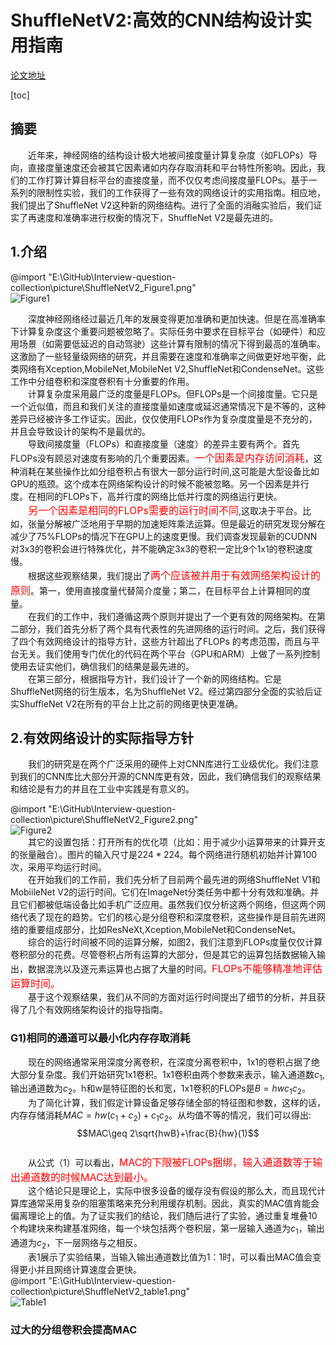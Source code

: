 # ShuffleNetV2:高效的CNN结构设计实用指南  

[论文地址](https://arxiv.org/pdf/1807.11164.pdf)

[toc]  

## 摘要

&emsp;&emsp;近年来，神经网络的结构设计极大地被间接度量计算复杂度（如FLOPs）导向，直接度量速度还会被其它因素诸如内存存取消耗和平台特性所影响。因此，我们的工作打算计算目标平台的直接度量，而不仅仅考虑间接度量FLOPs。基于一系列的限制性实验，我们的工作获得了一些有效的网络设计的实用指南。相应地，我们提出了ShuffleNet V2这种新的网络结构。进行了全面的消融实验后，我们证实了再速度和准确率进行权衡的情况下，ShuffleNet V2是最先进的。  

## 1.介绍  

@import "E:\GitHub\Interview-question-collection\picture\ShuffleNetV2_Figure1.png"  
![Figure1](https://github.com/holyhond/Interview-question-collection/blob/master/picture/ShuffleNetV2_Figure1.png)  

&emsp;&emsp;深度神经网络经过最近几年的发展变得更加准确和更加快速。但是在高准确率下计算复杂度这个重要问题被忽略了。实际任务中要求在目标平台（如硬件）和应用场景（如需要低延迟的自动驾驶）这些计算有限制的情况下得到最高的准确率。这激励了一些轻量级网络的研究，并且需要在速度和准确率之间做更好地平衡，此类网络有Xception,MobileNet,MobileNet V2,ShuffleNet和CondenseNet。这些工作中分组卷积和深度卷积有十分重要的作用。  
&emsp;&emsp;计算复杂度采用最广泛的度量是FLOPs。但FLOPs是一个间接度量。它只是一个近似值，而且和我们关注的直接度量如速度或延迟通常情况下是不等的，这种差异已经被许多工作证实。因此，仅仅使用FLOPs作为复杂度度量是不充分的，并且会导致设计的架构不是最优的。  
&emsp;&emsp;导致间接度量（FLOPs）和直接度量（速度）的差异主要有两个。首先FLOPs没有顾忌对速度有影响的几个重要因素。<font color=#ff000 size=3>一个因素是内存访问消耗</font>，这种消耗在某些操作比如分组卷积占有很大一部分运行时间,这可能是大型设备比如GPU的瓶颈。这个成本在网络架构设计的时候不能被忽略。另一个因素是并行度。在相同的FLOPs下，高并行度的网络比低并行度的网络运行更快。  
&emsp;&emsp;<font color=#ff000 size=3>另一个因素是相同的FLOPs需要的运行时间不同</font>,这取决于平台。比如，张量分解被广泛地用于早期的加速矩阵乘法运算。但是最近的研究发现分解在减少了75%FLOPs的情况下在GPU上的速度更慢。我们调查发现最新的CUDNN对3x3的卷积会进行特殊优化，并不能确定3x3的卷积一定比9个1x1的卷积速度慢。  
&emsp;&emsp;根据这些观察结果，我们提出了<font color=#ff000 size=3>两个应该被并用于有效网络架构设计的原则</font>。第一，使用直接度量代替简介度量；第二，在目标平台上计算相同的度量。  
&emsp;&emsp;在我们的工作中，我们遵循这两个原则并提出了一个更有效的网络架构。在第二部分，我们首先分析了两个具有代表性的先进网络的运行时间。之后，我们获得了四个有效网络设计的指导方针，这些方针超出了FLOPs
的考虑范围，而且与平台无关。我们使用专门优化的代码在两个平台（GPU和ARM）上做了一系列控制使用去证实他们，确信我们的结果是最先进的。  
&emsp;&emsp;在第三部分，根据指导方针，我们设计了一个新的网络结构。它是ShuffleNet网络的衍生版本，名为ShuffleNet V2。经过第四部分全面的实验后证实ShuffleNet V2在所有的平台上比之前的网络更快更准确。  

## 2.有效网络设计的实际指导方针  

&emsp;&emsp;我们的研究是在两个广泛采用的硬件上对CNN库进行工业级优化。我们注意到我们的CNN库比大部分开源的CNN库更有效，因此，我们确信我们的观察结果和结论是有力的并且在工业中实践是有意义的。  

@import "E:\GitHub\Interview-question-collection\picture\ShuffleNetV2_Figure2.png"  
![Figure2](https://github.com/holyhond/Interview-question-collection/blob/master/picture/ShuffleNetV2_Figure2.png)  
&emsp;&emsp;其它的设置包括：打开所有的优化项（比如：用于减少小运算带来的计算开支的张量融合）。图片的输入尺寸是$224*224$。每个网络进行随机初始并计算100次，采用平均运行时间。  
&emsp;&emsp;在开始我们的工作前，我们先分析了目前两个最先进的网络ShuffleNet V1和MobiileNet V2的运行时间。它们在ImageNet分类任务中都十分有效和准确。并且它们都被低端设备比如手机广泛应用。虽然我们仅分析这两个网络，但这两个网络代表了现在的趋势。它们的核心是分组卷积和深度卷积，这些操作是目前先进网络的重要组成部分，比如ResNeXt,Xception,MobileNet和CondenseNet。  
&emsp;&emsp;综合的运行时间被不同的运算分解，如图2，我们注意到FLOPs度量仅仅计算卷积部分的花费。尽管卷积占所有运算的大部分，但是其它的运算包括数据输入输出，数据混洗以及逐元素运算也占据了大量的时间。<font color=#ff000 size=3>FLOPs不能够精准地评估运算时间。</font>  
&emsp;&emsp;基于这个观察结果，我们从不同的方面对运行时间提出了细节的分析，并且获得了几个有效网络架构设计的指导指南。  

### G1)相同的通道可以最小化内存存取消耗  

&emsp;&emsp;现在的网络通常采用深度分离卷积，在深度分离卷积中，1x1的卷积占据了绝大部分复杂度。我们开始研究1x1卷积。1x1卷积由两个参数来表示，输入通道数$c_{1}$,输出通道数为$c_{2}$。h和w是特征图的长和宽，1x1卷积的FLOPs是$B=hwc_{1}c_{2}$。  
&emsp;&emsp;为了简化计算，我们假定计算设备足够存储全部的特征图和参数，这样的话，内存存储消耗$MAC=hw(c_{1}+c_{2})+c_{1}c_{2}$。从均值不等的情况，我们可以得出:$$MAC\geq 2\sqrt{hwB}+\frac{B}{hw}(1)$$  
&emsp;&emsp;从公式（1）可以看出，<font color=#ff000 size=3>MAC的下限被FLOPs捆绑，输入通道数等于输出通道数的时候MAC达到最小。</font>  
&emsp;&emsp;这个结论只是理论上，实际中很多设备的缓存没有假设的那么大，而且现代计算库通常采用复杂的阻塞策略来充分利用缓存机制。因此，真实的MAC值肯能会偏离理论上的值。为了证实我们的结论，我们随后进行了实验，通过重复堆叠10个构建块来构建基准网络，每一个块包括两个卷积层，第一层输入通道为$c_{1}$，输出通道为$c_{2}$，下一层网络与之相反。  
&emsp;&emsp;表1展示了实验结果，当输入输出通道数比值为1：1时，可以看出MAC值会变得更小并且网络计算速度会更快。  
@import "E:\GitHub\Interview-question-collection\picture\ShuffleNetV2_table1.png"  
![Table1](https://github.com/holyhond/Interview-question-collection/blob/master/picture/ShuffleNetV2_table1.png)  

### 过大的分组卷积会提高MAC  

&emsp;&emsp;